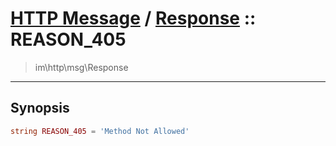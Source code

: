 # [HTTP Message](http.md) / [Response](http-Response.md) :: REASON_405
 > im\http\msg\Response
____

## Synopsis
```php
string REASON_405 = 'Method Not Allowed'
```
